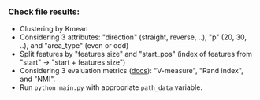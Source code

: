 ### Check file results:
- Clustering by Kmean
- Considering 3 attributes: "direction" (straight, reverse, ..), "p" (20, 30, ..), and "area_type" (even or odd)
- Split features by "features size" and "start_pos" (index of  features from "start" -> "start + features size")
- Considering 3 evaluation metrics ([docs](https://scikit-learn.org/stable/modules/clustering.html#clustering-performance-evaluation)): "V-measure", "Rand index", and "NMI".  
- Run `python main.py` with appropriate `path_data` variable. 